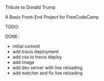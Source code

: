 Tribute to Donald Trump

A Basic Front-End Project for FreeCodeCamp

TODO:


DONE:
- initial commit
- add travis deployment
- add css to travis deploy
- add image
- add dev server with live reloading
- add watcher and fix live reloading
